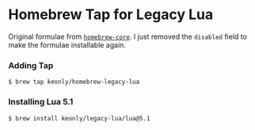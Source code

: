 # Homebrew Tap for Legacy Lua

Original formulae from [`homebrew-core`](https://github.com/Homebrew/homebrew-core/tree/master).
I just removed the `disabled` field to make the formulae installable again.

### Adding Tap

```
$ brew tap keonly/homebrew-legacy-lua
```

### Installing Lua 5.1
```
$ brew install keonly/legacy-lua/lua@5.1
```
